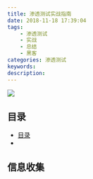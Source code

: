 ```yaml
---
title: 渗透测试实战指南
date: 2018-11-18 17:39:04
tags:
	- 渗透测试
	- 实战
	- 总结
	- 黑客
categories: 渗透测试
keywords:
description:
---
```

![](http://image.ixysec.com/image/websec/logo.jpg)<!-- more -->

## 目录
+ [目录](#目录)
+ 




## 信息收集